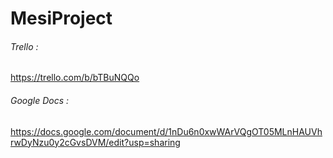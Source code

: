 # MesiProject

###### Trello :

https://trello.com/b/bTBuNQQo

###### Google Docs :

https://docs.google.com/document/d/1nDu6n0xwWArVQgOT05MLnHAUVhrwDyNzu0y2cGvsDVM/edit?usp=sharing
